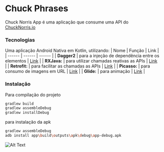 # Chuck Phrases
Chuck Norris App é uma aplicação que consume uma API do [ChuckNorris.io](https://api.chucknorris.io)

### Tecnologias
 Uma aplicação Android Nativa em Kotlin, utilizando:
 | Nome | Função | Link |
| ------ | ------ |  ------ |
| **Dagger2**  | para a injeção de dependência entre os elementos | [Link](https://github.com/google/dagger) |
| **RXJava:** | para utilizar chamadas reativas as APIs | [Link](https://github.com/ReactiveX/RxAndroid) |
| **Retrofit:** | para facilitar as chamadas as APIs | [Link](hhttps://square.github.io/retrofit/) |
| **Picasso:** | para consumo de imagens em URL | [Link](https://github.com/square/picasso) |
| **Glide:** | para animação | [Link](https://github.com/bumptech/glide) |

### Instalação
Para compilação do projeto
```sh
gradlew build
gradlew assembleDebug
gradlew installDebug
```
para instalação da apk
```sh
gradlew assembleDebug
adb install app\build\outputs\apk\debug\app-debug.apk
```

![Alt Text](https://media.giphy.com/media/BIuuwHRNKs15C/giphy.gif)